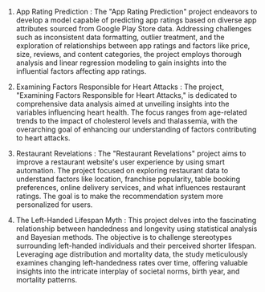 1. App Rating Prediction : The "App Rating Prediction" project endeavors to develop a model capable of predicting app ratings based on diverse app attributes sourced from Google Play Store data. Addressing challenges such as inconsistent data formatting, outlier treatment, and the exploration of relationships between app ratings and factors like price, size, reviews, and content categories, the project employs thorough analysis and linear regression modeling to gain insights into the influential factors affecting app ratings.

2. Examining Factors Responsible for Heart Attacks : The project, "Examining Factors Responsible for Heart Attacks," is dedicated to comprehensive data analysis aimed at unveiling insights into the variables influencing heart health. The focus ranges from age-related trends to the impact of cholesterol levels and thalassemia, with the overarching goal of enhancing our understanding of factors contributing to heart attacks.

3. Restaurant Revelations : The "Restaurant Revelations" project aims to improve a restaurant website's user experience by using smart automation. The project focused on exploring restaurant data to understand factors like location, franchise popularity, table booking preferences, online delivery services, and what influences restaurant ratings. The goal is to make the recommendation system more personalized for users.

4. The Left-Handed Lifespan Myth : This project delves into the fascinating relationship between handedness and longevity using statistical analysis and Bayesian methods. The objective is to challenge stereotypes surrounding left-handed individuals and their perceived shorter lifespan. Leveraging age distribution and mortality data, the study meticulously examines changing left-handedness rates over time, offering valuable insights into the intricate interplay of societal norms, birth year, and mortality patterns.
